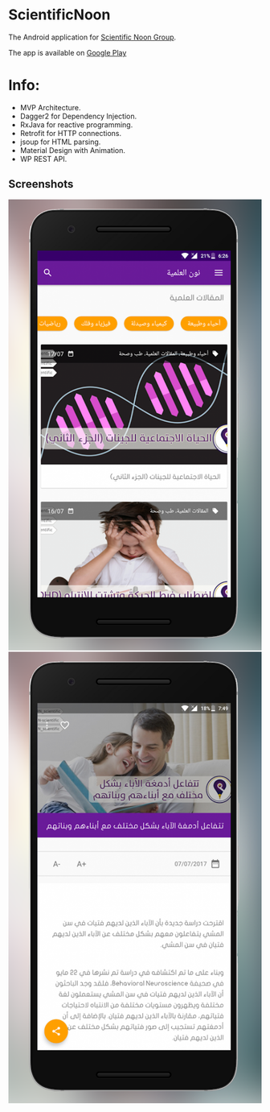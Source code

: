 # ScientificNoon
The Android application for [Scientific Noon Group](http://n-scientific.org/).

The app is available on [Google Play](https://play.google.com/store/apps/details?id=org.n_scientific.scientificnoon)

# Info:
  * MVP Architecture. 
  * Dagger2 for Dependency Injection. 
  * RxJava for reactive programming.
  * Retrofit for HTTP connections.
  * jsoup for HTML parsing. 
  * Material Design with Animation.
  * WP REST API.


## Screenshots

![alt text](https://github.com/mAlaliSy/ScientificNoon/raw/master/screenshot.png "Screenshot 1")
![alt text](https://github.com/mAlaliSy/ScientificNoon/raw/master/screenshot2.png "Screenshot 2")
